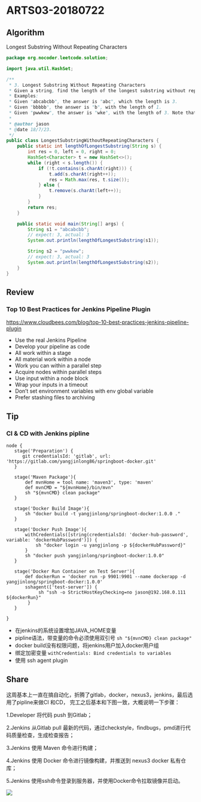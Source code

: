 # ARTS03-20180722

## Algorithm

Longest Substring Without Repeating Characters

```java
package org.nocoder.leetcode.solution;

import java.util.HashSet;

/**
 * 3. Longest Substring Without Repeating Characters
 * Given a string, find the length of the longest substring without repeating characters.
 * Examples:
 * Given "abcabcbb", the answer is "abc", which the length is 3.
 * Given "bbbbb", the answer is "b", with the length of 1.
 * Given "pwwkew", the answer is "wke", with the length of 3. Note that the answer must be a substring, "pwke" is a subsequence and not a substring.
 *
 * @author jason
 * @date 18/7/23.
 */
public class LongestSubstringWithoutRepeatingCharacters {
    public static int lengthOfLongestSubstring(String s) {
        int res = 0, left = 0, right = 0;
        HashSet<Character> t = new HashSet<>();
        while (right < s.length()) {
            if (!t.contains(s.charAt(right))) {
                t.add(s.charAt(right++));
                res = Math.max(res, t.size());
            } else {
                t.remove(s.charAt(left++));
            }
        }
        return res;
    }

    public static void main(String[] args) {
        String s1 = "abcabcbb";
        // expect: 3, actual: 3
        System.out.println(lengthOfLongestSubstring(s1));

        String s2 = "pwwkew";
        // expect: 3, actual: 3
        System.out.println(lengthOfLongestSubstring(s2));
    }
}

```

## Review

### Top 10 Best Practices for Jenkins Pipeline Plugin

https://www.cloudbees.com/blog/top-10-best-practices-jenkins-pipeline-plugin

- Use the real Jenkins Pipeline
- Develop your pipeline as code
- All work within a stage
- All material work within a node
- Work you can within a parallel step
- Acquire nodes within parallel steps
- Use input within a node block
- Wrap your inputs in a timeout
- Don’t set environment variables with env global variable
- Prefer stashing files to archiving


## Tip

### CI & CD with Jenkins pipline

```shell
node {
   stage('Preparation') {
      git credentialsId: 'gitlab', url: 'https://gitlab.com/yangjinlong86/springboot-docker.git'
   }

   stage('Maven Package'){
       def mvnHome = tool name: 'maven3', type: 'maven'
       def mvnCMD = "${mvnHome}/bin/mvn"
       sh "${mvnCMD} clean package"
   }

   stage('Docker Build Image'){
       sh "docker build -t yangjinlong/springboot-docker:1.0.0 ."
   }

   stage('Docker Push Image'){
       withCredentials([string(credentialsId: 'docker-hub-password', variable: 'dockerHubPassword')]) {
           sh "docker login -u yangjinlong -p ${dockerHubPassword}"
       }
       sh "docker push yangjinlong/springboot-docker:1.0.0"
   }

   stage('Docker Run Container on Test Server'){
       def dockerRun = 'docker run -p 9901:9901 --name dockerapp -d yangjinlong/springboot-docker:1.0.0'
       sshagent(['test-server']) {
            sh "ssh -o StrictHostKeyChecking=no jason@192.168.0.111 ${dockerRun}"
        }
   }
   
}
```

- 在jenkins的系统设置增加JAVA_HOME变量
- pipline语法，带变量的命令必须使用双引号 `sh "${mvnCMD} clean package"`
- docker build没有权限问题，将jenkins用户加入docker用户组
- 绑定加密变量 `withCredentials: Bind credentials to variables`
- 使用 ssh agent plugin

## Share

这周基本上一直在搞自动化，折腾了gitlab，docker，nexus3，jenkins，最后选用了pipline来做CI 和CD， 
完工之后基本和下图一致，大概说明一下步骤：

1.Developer 将代码 push 到Gitlab；

2.Jenkins 从Gitlab pull 最新的代码，通过checkstyle，findbugs，pmd进行代码质量检查，生成检查报告；

3.Jenkins 使用 Maven 命令进行构建；

4.Jenkins 使用 Docker 命令进行镜像构建，并推送到 nexus3 docker 私有仓库；

5.Jenkins 使用ssh命令登录到服务器，并使用Docker命令拉取镜像并启动。

![](https://raw.githubusercontent.com/yangjinlong86/nocoder/master/data/images/201807/jenkins-pipline.jpeg)
